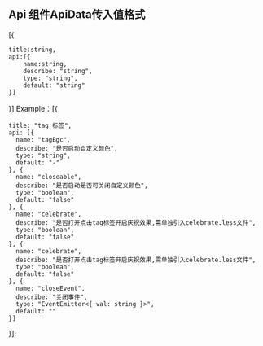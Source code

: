 ## Api 组件ApiData传入值格式

[{

    title:string,
    api:[{
        name:string,
        describe: "string",
        type: "string",
        default: "string"
    }]

}]
Example：[{

    title: "tag 标签",
    api: [{
      name: "tagBgc",
      describe: "是否启动自定义颜色",
      type: "string",
      default: "-"
    }, {
      name: "closeable",
      describe: "是否启动是否可关闭自定义颜色",
      type: "boolean",
      default: "false"
    }, {
      name: "celebrate",
      describe: "是否打开点击tag标签开启庆祝效果,需单独引入celebrate.less文件",
      type: "boolean",
      default: "false"
    }, {
      name: "celebrate",
      describe: "是否打开点击tag标签开启庆祝效果,需单独引入celebrate.less文件",
      type: "boolean",
      default: "false"
    }, {
      name: "closeEvent",
      describe: "关闭事件",
      type: "EventEmitter<{ val: string }>",
      default: ""
    }]

  }]; 
